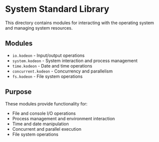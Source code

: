 # System Standard Library

This directory contains modules for interacting with the operating system and managing system resources.

## Modules

-   `io.kodeon` - Input/output operations
-   `system.kodeon` - System interaction and process management
-   `time.kodeon` - Date and time operations
-   `concurrent.kodeon` - Concurrency and parallelism
-   `fs.kodeon` - File system operations

## Purpose

These modules provide functionality for:

-   File and console I/O operations
-   Process management and environment interaction
-   Time and date manipulation
-   Concurrent and parallel execution
-   File system operations
